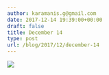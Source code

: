 ```yaml
---
author: karamanis.g@gmail.com
date: 2017-12-14 19:39:00+00:00
draft: false
title: December 14
type: post
url: /blog/2017/12/december-14
---
```




  
   ![](https://images.squarespace-cdn.com/content/v1/4f3f61bae4b063b909445965/1513279380642-BJT0Z2ZOEEEPWEUWP56D/ke17ZwdGBToddI8pDm48kJUlZr2Ql5GtSKWrQpjur5t7gQa3H78H3Y0txjaiv_0fDoOvxcdMmMKkDsyUqMSsMWxHk725yiiHCCLfrh8O1z5QPOohDIaIeljMHgDF5CVlOqpeNLcJ80NK65_fV7S1UfNdxJhjhuaNor070w_QAc94zjGLGXCa1tSmDVMXf8RUVhMJRmnnhuU1v2M8fLFyJw/IMG_3293.jpg?format=original)

  



